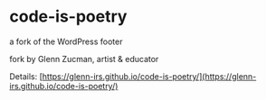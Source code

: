 # code-is-poetry
a fork of the WordPress footer

fork by Glenn Zucman, artist & educator

Details: [https://glenn-irs.github.io/code-is-poetry/](https://glenn-irs.github.io/code-is-poetry/)
